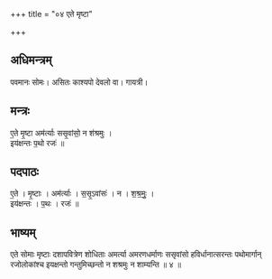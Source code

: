 +++
title = "०४ एते मृष्टा"

+++
## अधिमन्त्रम्
पवमानः सोमः। असितः काश्यपो देवलो वा। गायत्री।

## मन्त्रः
ए॒ते मृ॒ष्टा अम॑र्त्याः ससृ॒वांसो॒ न श॑श्रमुः ।  
इय॑क्षन्तः प॒थो रजः॑ ॥

## पदपाठः
ए॒ते । मृ॒ष्टाः । अम॑र्त्याः । स॒सृ॒ऽवांसः॑ । न । श॒श्र॒मुः॒ ।  
इय॑क्षन्तः । प॒थः । रजः॑ ॥

## भाष्यम्
एते सोमाः मृष्टाः दशापवित्रेण शोधिताः अमर्त्या अमरणधर्माणः ससृवांसो हविर्धानात्सरन्तः पथोमार्गान् रजोलोकांश्च इयक्षन्तो गन्तुमिच्छन्तो न शश्रमुः न शाम्यन्ति ॥ ४ ॥